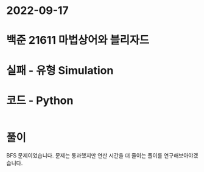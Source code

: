 # 2022-09-17

# 백준 21611 마법상어와 블리자드

# 실패 - 유형 Simulation

# 코드 - Python

```python


```

# 풀이
BFS 문제이었습니다.
문제는 통과했지만 연산 시간을 더 줄이는 풀이를 연구해보아야겠습니다.